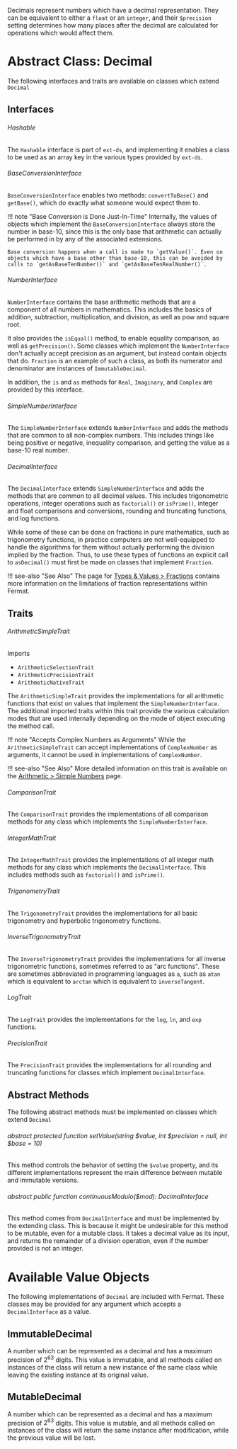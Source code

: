 Decimals represent numbers which have a decimal representation. They can be equivalent to either a `float` or an `integer`, and their `$precision` setting determines how many places after the decimal are calculated for operations which would affect them.

# Abstract Class: Decimal

The following interfaces and traits are available on classes which extend `Decimal`

## Interfaces

###### Hashable

The `Hashable` interface is part of `ext-ds`, and implementing it enables a class to be used as an array key in the various types provided by `ext-ds`.

###### BaseConversionInterface

`BaseConversionInterface` enables two methods: `convertToBase()` and `getBase()`, which do exactly what someone would expect them to.

!!! note "Base Conversion is Done Just-In-Time"
    Internally, the values of objects which implement the `BaseConversionInterface` always store the number in base-10, since this is the only base that arithmetic can actually be performed in by any of the associated extensions.
    
    Base conversion happens when a call is made to `getValue()`. Even on objects which have a base other than base-10, this can be avoided by calls to `getAsBaseTenNumber()` and `getAsBaseTenRealNumber()`.

###### NumberInterface

`NumberInterface` contains the base arithmetic methods that are a component of all numbers in mathematics. This includes the basics of addition, subtraction, multiplication, and division, as well as pow and square root.

It also provides the `isEqual()` method, to enable equality comparison, as well as `getPrecision()`. Some classes which implement the `NumberInterface` don't actually accept precision as an argument, but instead contain objects that do. `Fraction` is an example of such a class, as both its numerator and denominator are instances of `ImmutableDecimal`.

In addition, the `is` and `as` methods for `Real`, `Imaginary`, and `Complex` are provided by this interface. 

###### SimpleNumberInterface

The `SimpleNumberInterface` extends `NumberInterface` and adds the methods that are common to all non-complex numbers. This includes things like being positive or negative, inequality comparison, and getting the value as a base-10 real number.

###### DecimalInterface

The `DecimalInterface` extends `SimpleNumberInterface` and adds the methods that are common to all decimal values. This includes trigonometric operations, integer operations such as `factorial()` or `isPrime()`, integer and float comparisons and conversions, rounding and truncating functions, and log functions.

While some of these can be done on fractions in pure mathematics, such as trigonometry functions, in practice computers are not well-equipped to handle the algorithms for them without actually performing the division implied by the fraction. Thus, to use these types of functions an explicit call to `asDecimal()` must first be made on classes that implement `Fraction`.

!!! see-also "See Also"
    The page for [Types & Values > Fractions](fractions.md) contains more information on the limitations of fraction representations within Fermat.

## Traits

###### ArithmeticSimpleTrait

Imports

- `ArithmeticSelectionTrait`
- `ArithmeticPrecisionTrait`
- `ArithmeticNativeTrait`

The `ArithmeticSimpleTrait` provides the implementations for all arithmetic functions that exist on values that implement the `SimpleNumberInterface`. The additional imported traits within this trait provide the various calculation modes that are used internally depending on the mode of object executing the method call.

!!! note "Accepts Complex Numbers as Arguments"
    While the `ArithmeticSimpleTrait` can accept implementations of `ComplexNumber` as arguments, it cannot be used in implementations of `ComplexNumber`.
    
!!! see-also "See Also"
    More detailed information on this trait is available on the [Arithmetic > Simple Numbers](../arithmetic/simple.md) page.

###### ComparisonTrait

The `ComparisonTrait` provides the implementations of all comparison methods for any class which implements the `SimpleNumberInterface`.

###### IntegerMathTrait

The `IntegerMathTrait` provides the implementations of all integer math methods for any class which implements the `DecimalInterface`. This includes methods such as `factorial()` and `isPrime()`.

###### TrigonometryTrait

The `TrigonometryTrait` provides the implementations for all basic trigonometry and hyperbolic trigonometry functions.

###### InverseTrigonometryTrait

The `InverseTrigonometryTrait` provides the implementations for all inverse trigonometric functions, sometimes referred to as "arc functions". These are sometimes abbreviated in programming languages as `a`, such as `atan` which is equivalent to `arctan` which is equivalent to `inverseTangent`.

###### LogTrait

The `LogTrait` provides the implementations for the `log`, `ln`, and `exp` functions.

###### PrecisionTrait

The `PrecisionTrait` provides the implementations for all rounding and truncating functions for classes which implement `DecimalInterface`.

## Abstract Methods

The following abstract methods must be implemented on classes which extend `Decimal`

###### abstract protected function setValue(string $value, int $precision = null, int $base = 10)

This method controls the behavior of setting the `$value` property, and its different implementations represent the main difference between mutable and immutable versions.

###### abstract public function continuousModulo($mod): DecimalInterface

This method comes from `DecimalInterface` and must be implemented by the extending class. This is because it might be undesirable for this method to be mutable, even for a mutable class. It takes a decimal value as its input, and returns the remainder of a division operation, even if the number provided is not an integer.

# Available Value Objects

The following implementations of `Decimal` are included with Fermat. These classes may be provided for any argument which accepts a `DecimalInterface` as a value.

## ImmutableDecimal

A number which can be represented as a decimal and has a maximum precision of $`2^63`$ digits. This value is immutable, and all methods called on instances of the class will return a new instance of the same class while leaving the existing instance at its original value.

## MutableDecimal

A number which can be represented as a decimal and has a maximum precision of $`2^63`$ digits. This value is mutable, and all methods called on instances of the class will return the same instance after modification, while the previous value will be lost.